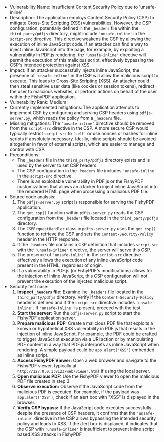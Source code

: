 - Vulnerability Name: Insufficient Content Security Policy due to 'unsafe-inline'
- Description: The application employs Content Security Policy (CSP) to mitigate Cross-Site Scripting (XSS) vulnerabilities. However, the CSP configuration, potentially defined in the `_headers` file within the `third_party/pdfjs` directory, might include `'unsafe-inline'` in the `script-src` directive. This directive weakens the CSP by allowing the execution of inline JavaScript code. If an attacker can find a way to inject inline JavaScript into the page, for example, by exploiting a vulnerability in PDF.js rendering, the `'unsafe-inline'` directive will permit the execution of this malicious script, effectively bypassing the CSP's intended protection against XSS.
- Impact: If an attacker successfully injects inline JavaScript, the presence of `'unsafe-inline'` in the CSP will allow the malicious script to execute. This leads to Cross-Site Scripting (XSS). An attacker could then steal sensitive user data (like cookies or session tokens), redirect the user to malicious websites, or perform actions on behalf of the user within the FishyPDF application.
- Vulnerability Rank: Medium
- Currently implemented mitigations: The application attempts to implement CSP by configuring and serving CSP headers using `pdfjs-server.py`, which reads the policy from a `_headers` file.
- Missing mitigations: The `'unsafe-inline'` directive should be removed from the `script-src` directive in the CSP. A more secure CSP would typically restrict `script-src` to `'self'` or use nonces or hashes for inline scripts if absolutely necessary. Ideally, inline scripts should be avoided altogether in favor of external scripts, which are easier to manage and control with CSP.
- Preconditions:
    - The `_headers` file in the `third_party/pdfjs` directory exists and is used by the server to set CSP headers.
    - The CSP configuration in the `_headers` file includes `'unsafe-inline'` in the `script-src` directive.
    - There is an exploitable vulnerability in PDF.js or the FishyPDF customizations that allows an attacker to inject inline JavaScript into the rendered HTML page when processing a malicious PDF file.
- Source code analysis:
    1. The `pdfjs-server.py` script is responsible for serving the FishyPDF application.
    2. The `get_csp()` function within `pdfjs-server.py` reads the CSP configuration from the `_headers` file located in the `third_party/pdfjs` directory.
    3. The `CSPRequestHandler` class in `pdfjs-server.py` uses the `get_csp()` function to retrieve the CSP and sets the `Content-Security-Policy` header in the HTTP response.
    4. If the `_headers` file contains a CSP definition that includes `script-src` with the `'unsafe-inline'` directive, the server will serve this CSP.
    5. The presence of `'unsafe-inline'` in the `script-src` directive effectively allows the execution of any inline JavaScript code present in the HTML, regardless of origin.
    6. If a vulnerability in PDF.js (or FishyPDF's modifications) allows for the injection of inline JavaScript, this CSP configuration will not prevent the execution of the injected malicious script.
- Security test case:
    1. **Inspect `_headers` file:** Examine the `_headers` file located in the `third_party/pdfjs` directory. Verify if the `Content-Security-Policy` header is defined and if the `script-src` directive includes `'unsafe-inline'`. If `'unsafe-inline'` is present, proceed with the test.
    2. **Start the server:** Run the `pdfjs-server.py` script to start the FishyPDF application server.
    3. **Prepare malicious PDF:** Create a malicious PDF file that exploits a known or hypothetical XSS vulnerability in PDF.js that results in the injection of inline JavaScript. For example, the PDF could be crafted to trigger JavaScript execution via a URI action or by manipulating PDF content in a way that PDF.js interprets as inline JavaScript when rendering. A simple payload could be `app.alert('XSS')` embedded as inline script.
    4. **Access FishyPDF Viewer:** Open a web browser and navigate to the FishyPDF viewer, typically at `http://127.0.0.1:8123/web/viewer.html` if using the local server.
    5. **Open malicious PDF:** Use the FishyPDF viewer to open the malicious PDF file created in step 3.
    6. **Observe execution:** Observe if the JavaScript code from the malicious PDF is executed. For example, if the payload was `app.alert('XSS')`, check if an alert box with "XSS" is displayed in the browser.
    7. **Verify CSP bypass:** If the JavaScript code executes successfully despite the presence of CSP headers, it confirms that the `'unsafe-inline'` directive in the CSP allows bypassing the intended security policy and leads to XSS. If the alert box is displayed, it indicates that the CSP with `'unsafe-inline'` is insufficient to prevent inline script based XSS attacks in FishyPDF.